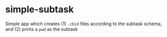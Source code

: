 # simple-subtask
Simple app which creates (1) `.cbid` files according to the subtask schema, and (2) prints a `pwd` as the subtask
